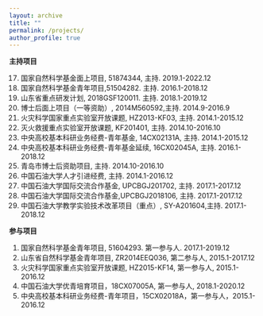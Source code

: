 ```yaml
---
layout: archive
title: ""
permalink: /projects/
author_profile: true
---
```




**主持项目**

17. 国家自然科学基金面上项目, 51874344, 主持. 2019.1-2022.12
27. 国家自然科学基金青年项目,51504282. 主持. 2016.1-2018.12
37. 山东省重点研发计划, 2018GSF120011. 主持. 2018.1-2019.12
47. 博士后面上项目（一等资助）, 2014M560592,主持.  2014.9-2016.9
57. 火灾科学国家重点实验室开放课题,  HZ2013-KF03, 主持. 2014.1-2015.12
67. 灭火救援重点实验室开放课题, KF201401, 主持. 2014.10-2016.10
77. 中央高校基本科研业务经费-青年基金, 14CX02131A, 主持. 2014.1-2015.12
87. 中央高校基本科研业务经费-青年基金延续,  16CX02045A, 主持. 2016.1-2018.12
97. 青岛市博士后资助项目,  主持. 2014.10-2016.10
107. 中国石油大学人才引进经费, 主持.  2014.1-2016.12
117. 中国石油大学国际交流合作基金, UPCBGJ201702, 主持. 2017.1-2017.12
127. 中国石油大学国际交流合作基金,UPCBGJ2018106, 主持. 2017.1-2017.12
137. 中国石油大学教学实验技术改革项目（重点）, SY-A201604,主持.  2017.1-2018.12

**参与项目**
1. 国家自然科学基金青年项目, 51604293. 第一参与人. 2017.1-2019.12
2. 山东省自然科学基金青年项目, ZR2014EEQ036, 第二参与人, 2015.1-2017.12
3. 火灾科学国家重点实验室开放课题,  HZ2015-KF14, 第一参与人, 2015.1-2016.12
4. 中国石油大学优青培育项目，18CX07005A, 第一参与人, 2018.1-2020.12
5. 中央高校基本科研业务经费-青年项目，15CX02018A，第一参与人，2015.1-2016.12


